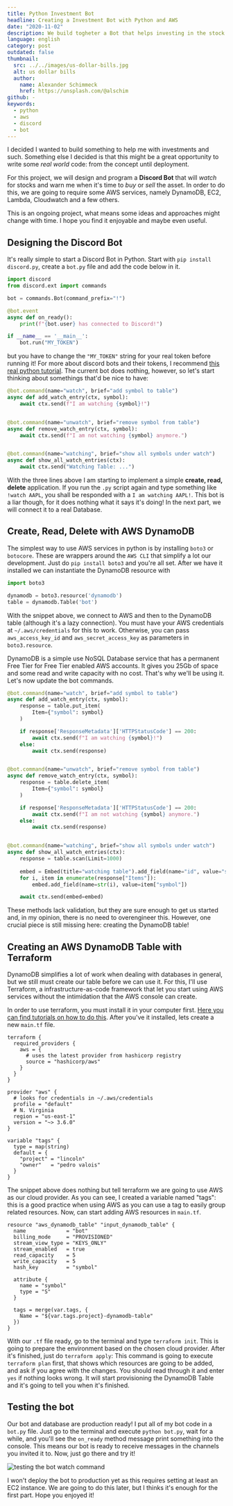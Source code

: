 ```yaml
---
title: Python Investment Bot
headline: Creating a Investment Bot with Python and AWS
date: "2020-11-02"
description: We build togheter a Bot that helps investing in the stock exchange
language: english
category: post
outdated: false
thumbnail:
  src: ../../images/us-dollar-bills.jpg
  alt: us dollar bills
  author:
    name: Alexander Schimmeck
    href: https://unsplash.com/@alschim
github: -
keywords:
  - python
  - aws
  - discord
  - bot
---
```


I decided I wanted to build something to help me with investments and such. Something else I decided is that this might be a great opportunity to write some _real world_ code: from the concept until deployment. 

For this project, we will design and program a **Discord Bot** that will _watch_ for stocks and warn me when it's time to _buy_ or _sell_ the asset. In order to do this, we are going to require some AWS services, namely DynamoDB, EC2, Lambda, Cloudwatch and a few others.

This is an ongoing project, what means some ideas and approaches might change with time. I hope you find it enjoyable and maybe even useful.

## Designing the Discord Bot

It's really simple to start a Discord Bot in Python. Start with `pip install discord.py`, create a `bot.py` file and add the code below in it.

```python
import discord
from discord.ext import commands

bot = commands.Bot(command_prefix="!")

@bot.event
async def on_ready():
    print(f"{bot.user} has connected to Discord!")

if __name__ == '__main__':
    bot.run("MY_TOKEN")
```

but you have to change the `"MY_TOKEN"` string for your real token before running it! For more about discord bots and their tokens, I recommend [this real python tutorial](https://realpython.com/how-to-make-a-discord-bot-python/). The current bot does nothing, however, so let's start thinking about somethings that'd be nice to have:

```python
@bot.command(name="watch", brief="add symbol to table")
async def add_watch_entry(ctx, symbol):
    await ctx.send(f"I am watching {symbol}!")


@bot.command(name="unwatch", brief="remove symbol from table")
async def remove_watch_entry(ctx, symbol):
    await ctx.send(f"I am not watching {symbol} anymore.")


@bot.command(name="watching", brief="show all symbols under watch")
async def show_all_watch_entries(ctx):
    await ctx.send("Watching Table: ...")
```

With the three lines above I am starting to implement a simple **create, read, delete** application. If you run the `.py` script again and type something like `!watch AAPL`, you shall be responded with a `I am watching AAPL!`. This bot is a liar though, for it does nothing what it says it's doing! In the next part, we will connect it to a real Database.

## Create, Read, Delete with AWS DynamoDB

The simplest way to use AWS services in python is by installing `boto3` or `botocore`. These are wrappers around the `AWS CLI` that simplify a lot our development. Just do `pip install boto3` and you're all set. After we have it installed we can instantiate the DynamoDB resource with 

```python
import boto3

dynamodb = boto3.resource('dynamodb')
table = dynamodb.Table('bot')
```

With the snippet above, we connect to AWS and then to the DynamoDB table (although it's a lazy connection). You must have your AWS credentials at `~/.aws/credentials` for this to work. Otherwise, you can pass `aws_access_key_id` and `aws_secret_access_key` as parameters in `boto3.resource`.

DynamoDB is a simple use NoSQL Database service that has a permanent Free Tier for Free Tier enabled AWS accounts. It gives you 25Gb of space and some read and write capacity with no cost. That's why we'll be using it. Let's now update the bot commands.

```python
@bot.command(name="watch", brief="add symbol to table")
async def add_watch_entry(ctx, symbol):
    response = table.put_item(
        Item={"symbol": symbol}
    )

    if response['ResponseMetadata']['HTTPStatusCode'] == 200:
        await ctx.send(f"I am watching {symbol}!")
    else:
        await ctx.send(response)


@bot.command(name="unwatch", brief="remove symbol from table")
async def remove_watch_entry(ctx, symbol):
    response = table.delete_item(
        Item={"symbol": symbol}
    )

    if response['ResponseMetadata']['HTTPStatusCode'] == 200:
        await ctx.send(f"I am not watching {symbol} anymore.")
    else:
        await ctx.send(response)


@bot.command(name="watching", brief="show all symbols under watch")
async def show_all_watch_entries(ctx):
    response = table.scan(Limit=1000)
    
    embed = Embed(title="watching table").add_field(name="id", value="symbol")
    for i, item in enumerate(response["Items"]):
        embed.add_field(name=str(i), value=item["symbol"])

    await ctx.send(embed=embed)
```

These methods lack validation, but they are sure enough to get us started and, in my opinion, there is no need to overengineer this. However, one crucial piece is still missing here: creating the DynamoDB table!

## Creating an AWS DynamoDB Table with Terraform

DynamoDB simplifies a lot of work when dealing with databases in general, but we still must create our table before we can use it. For this, I'll use Terraform, a infrastructure-as-code framework that let you start using AWS services without the intimidation that the AWS console can create.

In order to use terraform, you must install it in your computer first. [Here you can find tutorials on how to do this](https://www.terraform.io/downloads.html). After you've it installed, lets create a new `main.tf` file. 

```t
terraform {
  required_providers {
    aws = {
      # uses the latest provider from hashicorp registry
      source = "hashicorp/aws"
    }
  }
}

provider "aws" {
  # looks for credentials in ~/.aws/credentials
  profile = "default"
  # N. Virginia
  region = "us-east-1"
  version = "~> 3.6.0"
}

variable "tags" {
  type = map(string)
  default = {
    "project" = "lincoln"
    "owner"   = "pedro valois"
  }
}
```

The snippet above does nothing but tell terraform we are going to use AWS as our cloud provider. As you can see, I created a variable named "tags": this is a good practice when using AWS as you can use a tag to easily group related resources. Now, can start adding AWS resources in `main.tf`.

```t
resource "aws_dynamodb_table" "input_dynamodb_table" {
  name             = "bot"
  billing_mode     = "PROVISIONED"
  stream_view_type = "KEYS_ONLY"
  stream_enabled   = true
  read_capacity    = 5
  write_capacity   = 5
  hash_key         = "symbol"

  attribute {
    name = "symbol"
    type = "S"
  }

  tags = merge(var.tags, {
    Name = "${var.tags.project}-dynamodb-table"
  })
}
```

With our `.tf` file ready, go to the terminal and type `terraform init`. This is going to prepare the environment based on the chosen cloud provider. After it's finished, just do `terraform apply`: This command is going to execute `terraform plan` first, that shows which resources are going to be added, and ask if you agree with the changes. You should read through it and enter `yes` if nothing looks wrong. It will start provisioning the DynamoDB Table and it's going to tell you when it's finished.

## Testing the bot

<!-- <Folder commit="link" /> -->

Our bot and database are production ready! I put all of my bot code in a `bot.py` file. Just go to the terminal and execute `python bot.py`, wait for a while, and you'll see the `on_ready` method message print something into the console. This means our bot is ready to receive messages in the channels you invited it to. Now, just go there and try it!

![testing the bot watch command](./images/bot-01.png)

I won't deploy the bot to production yet as this requires setting at least an EC2 instance. We are going to do this later, but I thinks it's enough for the first part. Hope you enjoyed it!